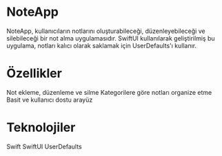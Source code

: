 # NoteApp
 
NoteApp, kullanıcıların notlarını oluşturabileceği, düzenleyebileceği ve silebileceği bir not alma uygulamasıdır. SwiftUI kullanılarak geliştirilmiş bu uygulama, notları kalıcı olarak saklamak için UserDefaults'ı kullanır.

# Özellikler
Not ekleme, düzenleme ve silme
Kategorilere göre notları organize etme
Basit ve kullanıcı dostu arayüz

# Teknolojiler
Swift
SwiftUI
UserDefaults

